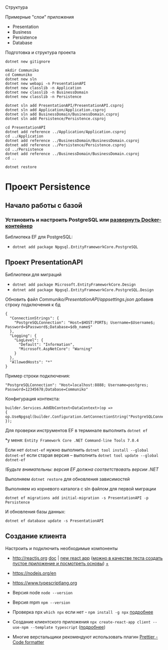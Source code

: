 Структура

Примерные "слои" приложения 
- Presentation
- Business
- Persistence
- Database

Подготовка и структура проекта

```
dotnet new gitignore

mkdir Communiko
cd Communiko
dotnet new sln
dotnet new webapi -n PresentationAPI
dotnet new classlib -n Application
dotnet new classlib -n BusinessDomain
dotnet new classlib -n Persistence

```

```
dotnet sln add PresentationAPI/PresentationAPI.csproj
dotnet sln add Application/Application.csproj
dotnet sln add BusinessDomain/BusinessDomain.csproj
dotnet sln add Persistence/Persistence.csproj
```

```
cd PresentationAPI
dotnet add reference ../Application/Application.csproj
cd ../Application
dotnet add reference ../BusinessDomain/BusinessDomain.csproj
dotnet add reference ../Persistence/Persistence.csproj
cd ../Persistence
dotnet add reference ../BusinessDomain/BusinessDomain.csproj
cd ..
```

```
dotnet restore
```

# Проект Persistence

## Начало работы с базой

### Установить и настроить PostgreSQL или [развернуть Docker-контейнер](https://t.me/iksergeyru/176)

Библиотека EF для PostgreSQL:
- `dotnet add package Npgsql.EntityFrameworkCore.PostgreSQL`

## Проект PresentationAPI

Библиотеки для миграций 
- `dotnet add package Microsoft.EntityFrameworkCore.Design`
- `dotnet add package Npgsql.EntityFrameworkCore.PostgreSQL.Design`


Обновить файл _Communiko/PresentationAPI/appsettings.json_ 
добавив строку подключения к бд

```
{
  "ConnectionStrings": {
    "PostgreSQLConnection": "Host=$HOST:PORT$; Username=$Username$; Password=$Password$;Database=$db_name$"
  },
  "Logging": {
    "LogLevel": {
      "Default": "Information",
      "Microsoft.AspNetCore": "Warning"
    }
  },
  "AllowedHosts": "*"
}
```

Пример строки подключения: 
```
"PostgreSQLConnection": "Host=localhost:8888; Username=postgres; Password=12345678;Database=Communiko"
```

Конфигурация контекста:

```
builder.Services.AddDbContext<DataContext>(op =>
{
op.UseNpgsql(builder.Configuration.GetConnectionString("PostgreSQLConnection"));
});
```

Для проверки инструментов EF в терминале выполнить `dotnet ef`

*у меня: `Entity Framework Core .NET Command-line Tools 7.0.4`

Если нет `dotnet-ef` нужно выполнить 
`dotnet tool install --global dotnet-ef`
если старая версия – выполнить `dotnet tool update --global dotnet-ef`

_!Будьте внимательны: версия EF должна соответствовать версии .NET_

Выполняем `dotnet restore` для обновления зависимостей 

Выполняем из корневого каталога с sln файлом для первой миграции

`dotnet ef migrations add initial-migration -s PresentationAPI -p Persistence`

И обновления базы данных:

`dotnet ef database update -s PresentationAPI`


## Создание клиента 

Настроить и подключить необходимые компоненты
- http://reactjs.org [doc](https://react.dev/learn) | [new react app](https://react.dev/learn/start-a-new-react-project) ([можно в качестве теста создать пустое приложение и посмотреть основы](#)) [+](https://create-react-app.dev)
- https://nodejs.org/en
- https://www.typescriptlang.org

- Версия node `node --version`
- Версия mpm `npm --version `
- Проверка npx `which npx` если нет - `npm install -g npx` [подробнее](https://dev-gang.ru/article/npm-protiv-npx-v-czem-raznica-hsvo0oxvqs/)
- Создание клиентского приложения `npx create-react-app client --use-npm --template typescript` ([подробнее](https://create-react-app.dev/docs/adding-typescript/))
- Многие верстальщики рекомендуют использовать плагин [Prettier - Code formatter](https://marketplace.visualstudio.com/items?itemName=esbenp.prettier-vscode)
